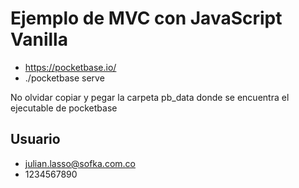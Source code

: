 # Ejemplo de MVC con JavaScript Vanilla

- https://pocketbase.io/
- ./pocketbase serve

No olvidar copiar y pegar la carpeta pb_data donde se encuentra el ejecutable de pocketbase

## Usuario

- julian.lasso@sofka.com.co
- 1234567890